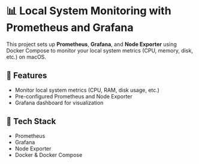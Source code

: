 # 📊 Local System Monitoring with Prometheus and Grafana

This project sets up **Prometheus**, **Grafana**, and **Node Exporter** using Docker Compose to monitor your local system metrics (CPU, memory, disk, etc.) on macOS.

## 🚀 Features

- Monitor local system metrics (CPU, RAM, disk usage, etc.)
- Pre-configured Prometheus and Node Exporter
- Grafana dashboard for visualization

## 🧰 Tech Stack

- Prometheus
- Grafana
- Node Exporter
- Docker & Docker Compose
